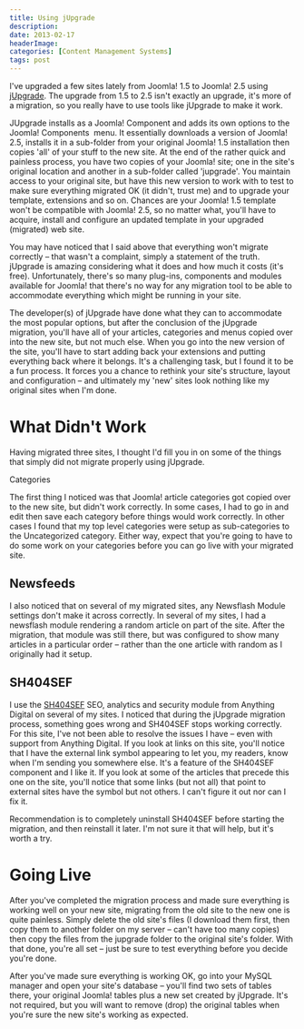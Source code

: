 ```yaml
---
title: Using jUpgrade
description: 
date: 2013-02-17
headerImage: 
categories: [Content Management Systems]
tags: post
---
```


I've upgraded a few sites lately from Joomla! 1.5 to Joomla! 2.5 using [jUpgrade](https://extensions.joomla.org/extensions/migration-a-conversion/joomla-migration/11658). The upgrade from 1.5 to 2.5 isn't exactly an upgrade, it's more of a migration, so you really have to use tools like jUpgrade to make it work.

JUpgrade installs as a Joomla! Component and adds its own options to the Joomla! Components  menu. It essentially downloads a version of Joomla! 2.5, installs it in a sub-folder from your original Joomla! 1.5 installation then copies 'all' of your stuff to the new site. At the end of the rather quick and painless process, you have two copies of your Joomla! site; one in the site's original location and another in a sub-folder called 'jupgrade'. You maintain access to your original site, but have this new version to work with to test to make sure everything migrated OK (it didn't, trust me) and to upgrade your template, extensions and so on. Chances are your Joomla! 1.5 template won't be compatible with Joomla! 2.5, so no matter what, you'll have to acquire, install and configure an updated template in your upgraded (migrated) web site.

You may have noticed that I said above that everything won't migrate correctly – that wasn't a complaint, simply a statement of the truth. jUpgrade is amazing considering what it does and how much it costs (it's free). Unfortunately, there's so many plug-ins, components and modules available for Joomla! that there's no way for any migration tool to be able to accommodate everything which might be running in your site.

The developer(s) of jUpgrade have done what they can to accommodate the most popular options, but after the conclusion of the jUpgrade migration, you'll have all of your articles, categories and menus copied over into the new site, but not much else. When you go into the new version of the site, you'll have to start adding back your extensions and putting everything back where it belongs. It's a challenging task, but I found it to be a fun process. It forces you a chance to rethink your site's structure, layout and configuration – and ultimately my 'new' sites look nothing like my original sites when I'm done.

What Didn't Work
================

Having migrated three sites, I thought I'd fill you in on some of the things that simply did not migrate properly using jUpgrade.

Categories

The first thing I noticed was that Joomla! article categories got copied over to the new site, but didn't work correctly. In some cases, I had to go in and edit then save each category before things would work correctly. In other cases I found that my top level categories were setup as sub-categories to the Uncategorized category. Either way, expect that you're going to have to do some work on your categories before you can go live with your migrated site.

Newsfeeds
---------

I also noticed that on several of my migrated sites, any Newsflash Module settings don't make it across correctly. In several of my sites, I had a newsflash module rendering a random article on part of the site. After the migration, that module was still there, but was configured to show many articles in a particular order – rather than the one article with random as I originally had it setup.

SH404SEF
--------

I use the [SH404SEF](https://anything-digital.com/sh404sef/seo-analytics-and-security-for-joomla.html) SEO, analytics and security module from Anything Digital on several of my sites. I noticed that during the jUpgrade migration process, something goes wrong and SH404SEF stops working correctly. For this site, I've not been able to resolve the issues I have – even with support from Anything Digital. If you look at links on this site, you'll notice that I have the external link symbol appearing to let you, my readers, know when I'm sending you somewhere else. It's a feature of the SH404SEF component and I like it. If you look at some of the articles that precede this one on the site, you'll notice that some links (but not all) that point to external sites have the symbol but not others. I can't figure it out nor can I fix it.

Recommendation is to completely uninstall SH404SEF before starting the migration, and then reinstall it later. I'm not sure it that will help, but it's worth a try.

Going Live
==========

After you've completed the migration process and made sure everything is working well on your new site, migrating from the old site to the new one is quite painless. Simply delete the old site's files (I download them first, then copy them to another folder on my server – can't have too many copies) then copy the files from the jupgrade folder to the original site's folder. With that done, you're all set – just be sure to test everything before you decide you're done.

After you've made sure everything is working OK, go into your MySQL manager and open your site's database – you'll find two sets of tables there, your original Joomla! tables plus a new set created by jUpgrade. It's not required, but you will want to remove (drop) the original tables when you're sure the new site's working as expected.
